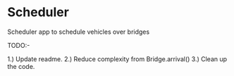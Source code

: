 # Scheduler
Scheduler app to schedule vehicles over bridges



TODO:-

1.) Update readme.
2.) Reduce complexity from Bridge.arrival()
3.) Clean up the code.
